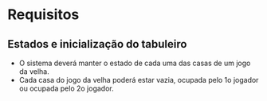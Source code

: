 # Requisitos
## Estados e inicialização do tabuleiro
* O sistema deverá manter o estado de cada uma das casas de um jogo da velha.
* Cada casa do jogo da velha poderá estar vazia, ocupada pelo 1o jogador ou ocupada pelo 2o jogador.
